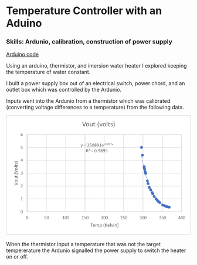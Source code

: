 # Temperature Controller with an Aduino
### Skills: Ardunio, calibration, construction of power supply

[Arduino code](https://github.com/jacobsc050/temperature-controller-arduino/blob/main/arduino-code.ino)


Using an arduino, thermistor, and imersion water heater I explored keeping the temperature of water constant.

I built a power supply box out of an electrical switch, power chord, and an outlet box which was controlled by the Ardunio. 

Inputs went into the Ardunio from a thermistor which was calibrated (converting voltage differences to a temperature) from the following data.

<img src=https://github.com/jacobsc050/temperature-controller-arduino/blob/main/image.png>

When the thermistor input a temperature that was not the target tempererature the Ardunio signalled the power supply to switch the heater on or off. 



